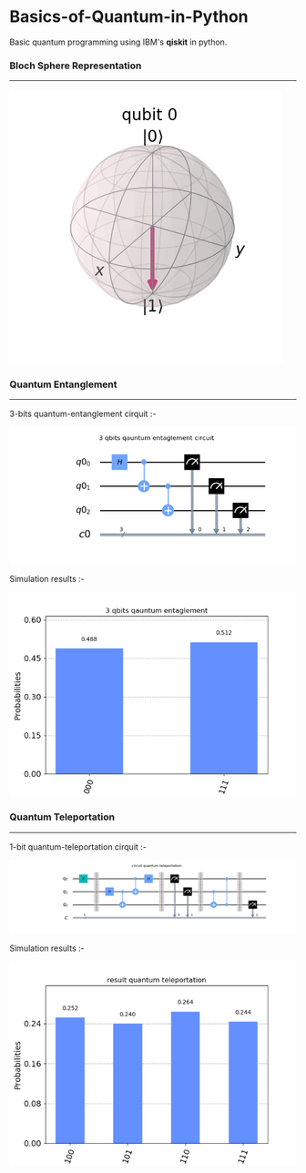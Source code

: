 # Basics-of-Quantum-in-Python
Basic quantum programming using IBM's **qiskit** in python.

### Bloch Sphere Representation<hr>

![](img/statevector.png)


### Quantum Entanglement<hr>

3-bits quantum-entanglement cirquit :-

![](img/qe_circ.png)

Simulation results :-

![](img/qe_res.png)


### Quantum Teleportation<hr>

1-bit quantum-teleportation cirquit :-

![](img/qt_circ.png)

Simulation results :-

![](img/qt_res.png)
